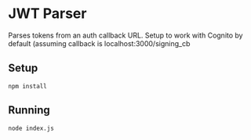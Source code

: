 # JWT Parser

Parses tokens from an auth callback URL.  Setup to work with Cognito by default (assuming callback is localhost:3000/signing_cb

## Setup
```
npm install
```

## Running
```
node index.js
```
